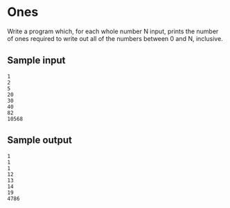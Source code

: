 <!-- RATING: Easy -->
<!-- NAME: Ones Grader (test case) -->
# Ones

Write a program which, for each whole number N input, prints the number of ones required
to write out all of the numbers between 0 and N, inclusive.

## Sample input

    1
    2
    5
    20
    30
    40
    82
    10568

## Sample output

    1
    1
    1
    12
    13
    14
    19
    4786
